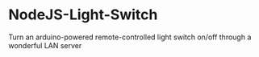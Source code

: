 # NodeJS-Light-Switch
Turn an arduino-powered remote-controlled light switch on/off through a wonderful LAN server
